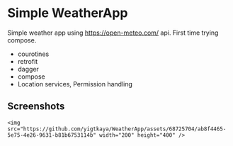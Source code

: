 # Simple WeatherApp

Simple weather app using https://open-meteo.com/ api. First time trying compose. 

- courotines
- retrofit
- dagger
- compose
- Location services, Permission handling

## Screenshots
    <img src="https://github.com/yigtkaya/WeatherApp/assets/68725704/ab8f4465-5e75-4e26-9631-b81b6753114b" width="200" height="400" />
    